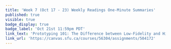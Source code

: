 ```yaml
---
title: 'Week 7 (Oct 17 - 23) Weekly Readings One-Minute Summaries'
published: true
visible: true
badge_display: true
badge_label: 'Oct 21st 11:59pm PDT'
link_text: 'Prototyping 101: The Difference between Low-Fidelity and High-Fidelity Prototypes and When to Use Each | Adobe Blog (1 of 3)'
link_url: 'https://canvas.sfu.ca/courses/56304/assignments/504172'
---
```

